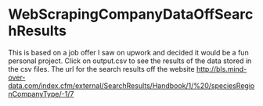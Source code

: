 # WebScrapingCompanyDataOffSearchResults
This is based on a job offer I saw on upwork and decided it would be a fun personal project. Click on output.csv to see the results of the data stored in the csv files. 
The url for the search results off the website http://bls.mind-over-data.com/index.cfm/external/SearchResults/Handbook/1/%20/speciesRegionCompanyType/-1/7

